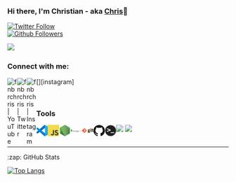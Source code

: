 ### Hi there, I'm Christian - aka [Chris][twitter]👋

[![Twitter Follow](https://img.shields.io/twitter/follow/xchrisdw?color=1DA1F2&logo=twitter&style=for-the-badge)](https://twitter.com/intent/follow?original_referer=https%3A%2F%2Fgithub.com%2Fxchrisdw&screen_name=xchrisdw)
 <br />
[![Github Followers](https://img.shields.io/github/followers/christianmods?style=for-the-badge)](https://github.com/ChristianMods)

<img src="https://komarev.com/ghpvc/?username=ChristianMods&style=flat-square">

### Connect with me:

[<img align="left" alt="fnbrchris | YouTube" width="22px" src="https://cdn.jsdelivr.net/npm/simple-icons@v3/icons/youtube.svg" />][youtube]
[<img align="left" alt="fnbrchris | Twitter" width="22px" src="https://cdn.jsdelivr.net/npm/simple-icons@v3/icons/twitter.svg" />][twitter]
[<img align="left" alt="fnbrchris | Instagram" width="22px" src="https://cdn.jsdelivr.net/npm/simple-icons@v3/icons/instagram.svg" />][instagram]

<br />

### Tools

<img align="left" alt="Visual Studio Code" width="26px" src="https://raw.githubusercontent.com/github/explore/80688e429a7d4ef2fca1e82350fe8e3517d3494d/topics/visual-studio-code/visual-studio-code.png" />
<img align="left" alt="JavaScript" width="26px" src="https://raw.githubusercontent.com/github/explore/80688e429a7d4ef2fca1e82350fe8e3517d3494d/topics/javascript/javascript.png" />
<img align="left" alt="Node.js" width="26px" src="https://raw.githubusercontent.com/github/explore/80688e429a7d4ef2fca1e82350fe8e3517d3494d/topics/nodejs/nodejs.png" />
<img align="left" alt="MongoDB" width="26px" src="https://raw.githubusercontent.com/github/explore/80688e429a7d4ef2fca1e82350fe8e3517d3494d/topics/mongodb/mongodb.png" />
<img align="left" alt="Git" width="26px" src="https://raw.githubusercontent.com/github/explore/80688e429a7d4ef2fca1e82350fe8e3517d3494d/topics/git/git.png" />
<img align="left" alt="GitHub" width="26px" src="https://raw.githubusercontent.com/github/explore/78df643247d429f6cc873026c0622819ad797942/topics/github/github.png" />
<img align="left" alt="Terminal" width="26px" src="https://raw.githubusercontent.com/github/explore/80688e429a7d4ef2fca1e82350fe8e3517d3494d/topics/terminal/terminal.png" />
<img align="left: alt="C#" width="26px" src="https://camo.githubusercontent.com/a0a62bf6fd20c3387a0b0ed1e367a69d64c554172b704fd3b396f9af527e06ab/68747470733a2f2f7374617469632e63646e6c6f676f2e636f6d2f6c6f676f732f632f32372f632e737667" />
<img align="left: alt="Python" width="26px" src="https://camo.githubusercontent.com/222fa9761f81c629e3cb83efa13d8469108c8e6d9c62ae6afcd1dceb4256d8fb/68747470733a2f2f63646e2e776f726c64766563746f726c6f676f2e636f6d2f6c6f676f732f707974686f6e2d352e737667" />

<br />
<br />



-------------


  <summary>:zap: GitHub Stats</summary>
  
  [![Top Langs](https://github-readme-stats.vercel.app/api/top-langs/?username=christianmods&layout=compact&theme=tokyonight&langs_count=8)](https://github.com/anuraghazra/github-readme-stats)


 
 <br />


[twitter]: https://twitter.com/xchrisdw
[youtube]: https://www.youtube.com/channel/UCQN98SpTlpx5KMoHp5t1eyw
[github]: https://github.com/ChristianMods
